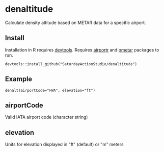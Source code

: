 # denaltitude
Calculate density altitude based on METAR data for a specific airport.

## Install
Installation in R requires <a href="https://cran.r-project.org/package=devtools">devtools</a>. Requires <a href="https://cran.r-project.org/package=airportr">airportr</a> and <a href="https://cran.r-project.org/package=pmetar">pmetar</a> packages to run.
```
devtools::install_github("SaturdayActionStudio/denaltitude")
```

## Example
```
denalt(airportCode="FWA", elevation="ft")
```

## airportCode
Valid IATA airport code (character string)

## elevation
Units for elevation displayed in "ft" (default) or "m" meters
